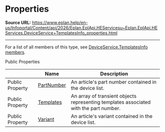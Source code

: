 # Properties

**Source URL:** https://www.eplan.help/en-us/Infoportal/Content/api/2026/Eplan.EplApi.HEServicesu~Eplan.EplApi.HEServices.DeviceService+TemplatesInfo_properties.html

---

For a list of all members of this type, see [DeviceService.TemplatesInfo members](Eplan.EplApi.HEServicesu~Eplan.EplApi.HEServices.DeviceService+TemplatesInfo_members.html).

Public Properties

|  | Name | Description |
| --- | --- | --- |
| Public Property | [PartNumber](Eplan.EplApi.HEServicesu~Eplan.EplApi.HEServices.DeviceService+TemplatesInfo~PartNumber.html) | An article's part number contained in the device list. |
| Public Property | [Templates](Eplan.EplApi.HEServicesu~Eplan.EplApi.HEServices.DeviceService+TemplatesInfo~Templates.html) | An array of transient objects representing templates associated with the part number. |
| Public Property | [Variant](Eplan.EplApi.HEServicesu~Eplan.EplApi.HEServices.DeviceService+TemplatesInfo~Variant.html) | An article's variant contained in the device list. |


